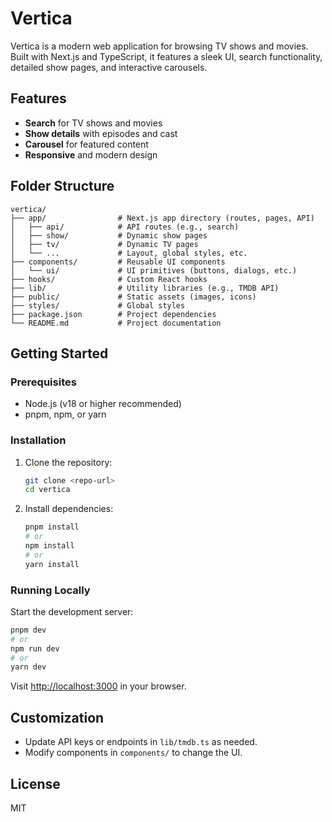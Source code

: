 # Vertica

Vertica is a modern web application for browsing TV shows and movies. Built with Next.js and TypeScript, it features a sleek UI, search functionality, detailed show pages, and interactive carousels.

## Features
- **Search** for TV shows and movies
- **Show details** with episodes and cast
- **Carousel** for featured content
- **Responsive** and modern design

## Folder Structure
```
vertica/
├── app/                # Next.js app directory (routes, pages, API)
│   ├── api/            # API routes (e.g., search)
│   ├── show/           # Dynamic show pages
│   ├── tv/             # Dynamic TV pages
│   └── ...             # Layout, global styles, etc.
├── components/         # Reusable UI components
│   └── ui/             # UI primitives (buttons, dialogs, etc.)
├── hooks/              # Custom React hooks
├── lib/                # Utility libraries (e.g., TMDB API)
├── public/             # Static assets (images, icons)
├── styles/             # Global styles
├── package.json        # Project dependencies
└── README.md           # Project documentation
```

## Getting Started

### Prerequisites
- Node.js (v18 or higher recommended)
- pnpm, npm, or yarn

### Installation
1. Clone the repository:
   ```bash
   git clone <repo-url>
   cd vertica
   ```
2. Install dependencies:
   ```bash
   pnpm install
   # or
   npm install
   # or
   yarn install
   ```

### Running Locally
Start the development server:
```bash
pnpm dev
# or
npm run dev
# or
yarn dev
```
Visit [http://localhost:3000](http://localhost:3000) in your browser.

## Customization
- Update API keys or endpoints in `lib/tmdb.ts` as needed.
- Modify components in `components/` to change the UI.

## License
MIT
